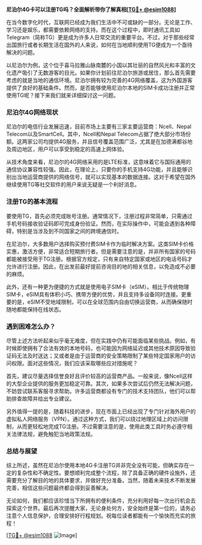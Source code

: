 **尼泊尔4G卡可以注册TG吗？全面解析带你了解真相[[TG💪+ @esim1088](https://t.me/s/esim1088)]**

在当今数字化时代，互联网已经成为我们生活中不可或缺的一部分。无论是工作、学习还是娱乐，都需要依赖网络的支持。而在这个过程中，即时通讯工具如Telegram（简称TG）更是成为许多人日常交流的重要平台。不过，对于那些经常出国旅行或者长期生活在国外的人来说，如何在当地顺利使用TG便成为一个亟待解决的问题。

以尼泊尔为例，这个位于喜马拉雅山脉南麓的小国以其壮丽的自然风光和丰富的文化遗产吸引了无数游客的目光。如果你计划前往尼泊尔旅游或居住，那么首先需要考虑的就是当地的通信环境。尼泊尔拥有较为完善的4G网络覆盖，这为外国游客提供了良好的基础条件。然而，是否能够使用尼泊尔本地的SIM卡成功注册并正常使用TG呢？接下来我们就来详细探讨这一问题。

### 尼泊尔4G网络现状

尼泊尔的电信行业发展迅速，目前市场上主要有三家主要运营商：Ncell、Nepal Telecom以及SmartCell。其中，Ncell和Nepal Telecom占据了绝大部分市场份额。这两家公司均提供4G服务，并且信号覆盖范围广泛，尤其是在加德满都谷地及周边地区，用户可以享受到稳定的高速上网体验。

从技术角度来看，尼泊尔的4G网络采用的是LTE标准，这意味着它与国际通用的通信协议兼容性较强。因此，在理论上，只要你的手机支持4G功能，并且能够识别出当地运营商提供的网络信号，就可以实现基本的数据连接。这对于希望在国外继续使用TG等社交软件的用户来说无疑是一个利好消息。

### 注册TG的基本流程

要使用TG，首先必须完成账号注册。通常情况下，注册过程非常简单，只需通过手机号码接收验证码即可完成身份验证。然而，在实际操作中，可能会遇到各种障碍，特别是当涉及到不同国家之间的跨境通信时。

在尼泊尔，大多数用户选择购买预付费SIM卡作为临时解决方案。这类SIM卡价格实惠，激活方便，非常适合短期旅行者。但是需要注意的是，并非所有国家的号码都能被接受用于TG注册。根据官方规定，只有来自特定国家或地区的电话号码才允许进行注册。因此，在出发前最好提前咨询目的地的相关信息，以免造成不必要的麻烦。

此外，还有一种更为便捷的方式就是使用电子SIM卡（eSIM）。相比于传统物理SIM卡，eSIM具有体积小巧、携带方便的优势，并且支持多设备同时连接。更重要的是，eSIM不受地域限制，可以在全球范围内自由切换运营商，从而确保随时随地都能保持在线状态。

### 遇到困难怎么办？

尽管上述方法听起来似乎毫无难度，但在实践中仍有可能面临某些挑战。例如，有时候即使拥有了合法有效的本地号码，也可能因为网络延迟或其他技术原因导致验证码无法及时送达；又或者是由于运营商的安全策略限制了某些特定国家用户的访问权限。面对这些情况，我们应该采取哪些应对措施呢？

首先，建议尽量选择信誉良好且评价较高的运营商产品。一般来说，像Ncell这样的大型企业提供的服务更加稳定可靠。其次，如果多次尝试后仍然无法解决问题，不妨尝试联系客服寻求帮助。许多运营商都设有专门的技术支持团队，他们可以帮助排查故障并给出专业建议。

另外值得一提的是，随着科技的进步，现在市面上已经出现了专门针对海外用户的虚拟私人网络服务（VPN）。通过这种方式，我们可以绕过地理区域上的访问限制，从而更轻松地完成TG注册。不过需要注意的是，使用此类工具时务必遵守相关法律法规，避免触犯当地政策法规。

### 总结与展望

综上所述，虽然在尼泊尔使用本地4G卡注册TG并非完全没有可能，但确实存在一定的复杂性和不确定性。要想顺利完成整个流程，除了具备正确的硬件设施外，还需要充分了解目的地的具体要求，并做好充分准备。当然，随着未来技术不断发展完善，相信这些问题最终都会得到妥善解决。

无论如何，我们都应该珍惜当下所拥有的便利条件，充分利用好每一次出行机会去探索这个世界。最后再次提醒大家，无论身处何方，安全始终是第一位的，请务必注意个人信息保护，合理安排好行程规划。祝每位读者都能有一个愉快而充实的旅程！

[[TG💪+ @esim1088](https://t.me/s/esim1088) ![Image](https://i.postimg.cc/4NQfJmqS/Snipaste-2025-05-13-00-14-12.png)]